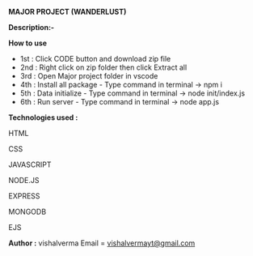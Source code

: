 **MAJOR PROJECT (WANDERLUST)**

**Description:-**

**How to use**
- 1st : Click CODE button and download zip file
- 2nd : Right click on zip folder then click Extract all 
- 3rd : Open Major project folder in vscode 
- 4th : Install all package - Type command in terminal -> npm i
- 5th : Data initialize - Type command in terminal -> node init/index.js
- 6th : Run server - Type command in terminal -> node app.js

**Technologies used :**
  
HTML

CSS

JAVASCRIPT

NODE.JS

EXPRESS

MONGODB

EJS

**Author :**
  vishalverma Email = vishalvermayt@gmail.com
